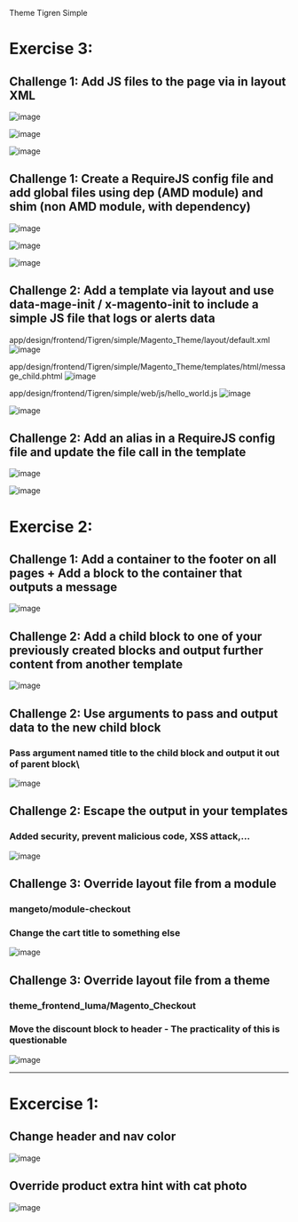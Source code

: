 Theme Tigren Simple

# Exercise 3: 

## Challenge 1: Add JS files to the page via <head/> in layout XML

![image](https://user-images.githubusercontent.com/72716233/231336767-ca485ea9-d898-4563-856f-b8df4f3bc764.png)

![image](https://user-images.githubusercontent.com/72716233/231336952-1b79fa25-ddca-452e-b83f-4c7048a4643a.png)

![image](https://user-images.githubusercontent.com/72716233/231337063-fe0dccc1-0f8a-40fe-bba5-4b754c938b19.png)

## Challenge 1:  Create a RequireJS config file and add global files using dep (AMD module) and shim (non AMD module, with dependency)

![image](https://user-images.githubusercontent.com/72716233/231337363-d82049d4-ef82-472f-a788-cb56874e1c80.png)

![image](https://user-images.githubusercontent.com/72716233/231337600-07134bb3-d5a5-45c9-97ab-1af3bc90096b.png)

![image](https://user-images.githubusercontent.com/72716233/231337790-92ec0005-4d10-4055-942c-601c0aef61c5.png)

## Challenge 2: Add a template via layout and use data-mage-init / x-magento-init to include a simple JS file that logs or alerts data

app/design/frontend/Tigren/simple/Magento_Theme/layout/default.xml
![image](https://user-images.githubusercontent.com/72716233/231339050-e36e6c42-1605-48c7-8156-f7abbed54d44.png)

app/design/frontend/Tigren/simple/Magento_Theme/templates/html/message_child.phtml
![image](https://user-images.githubusercontent.com/72716233/231339146-5e8fab56-b987-42ac-9686-68a95d50077b.png)

app/design/frontend/Tigren/simple/web/js/hello_world.js
![image](https://user-images.githubusercontent.com/72716233/231339624-d4284f0d-3448-4636-8d2a-e887bb465208.png)

![image](https://user-images.githubusercontent.com/72716233/231339780-a19ca860-cd51-4cf6-849c-d65ed0d1a4fc.png)

## Challenge 2: Add an alias in a RequireJS config file and update the file call in the template

![image](https://user-images.githubusercontent.com/72716233/231340032-c0d0fd7d-0425-48b6-9210-072b6b0acac8.png)

![image](https://user-images.githubusercontent.com/72716233/231340244-9bbb7ccf-f642-4d35-8ac0-c569b2ede67b.png)

# Exercise 2:

## Challenge 1: Add a container to the footer on all pages + Add a block to the container that outputs a message
![image](https://user-images.githubusercontent.com/72716233/230566186-314e5f13-1f97-48b6-88d7-1bfb0985ba01.png)

## Challenge 2: Add a child block to one of your previously created blocks and output further content from another template
![image](https://user-images.githubusercontent.com/72716233/230568571-ad3bdd6c-7cda-4104-bc6f-dc7367467ffd.png)

## Challenge 2: Use arguments to pass and output data to the new child block

### Pass argument named title to the child block and output it out of parent block\

![image](https://user-images.githubusercontent.com/72716233/230568611-91f2e7f6-aefc-4547-be74-fed8140aaf83.png)

## Challenge 2: Escape the output in your templates

### Added security, prevent malicious code, XSS attack,...

![image](https://user-images.githubusercontent.com/72716233/230569719-109f4a46-cab7-43f0-8fe8-cd23d4013f32.png)

## Challenge 3: Override layout file from a module

### mangeto/module-checkout

### Change the cart title to something else

![image](https://user-images.githubusercontent.com/72716233/230568633-75947929-626c-4e03-8f39-31bce04308d2.png)

## Challenge 3: Override layout file from a theme

### theme_frontend_luma/Magento_Checkout

### Move the discount block to header - The practicality of this is questionable

![image](https://user-images.githubusercontent.com/72716233/230568650-66ed5db1-830e-4937-ad88-b46c265fe4fc.png)

---

# Excercise 1:

## Change header and nav color
![image](https://user-images.githubusercontent.com/72716233/230303306-ba65706d-abac-441c-af2b-ac89673ebc82.png)

## Override product extra hint with cat photo
![image](https://user-images.githubusercontent.com/72716233/230345311-3ffddb6d-1c61-4525-b2c5-7550ce71bfe0.png)

